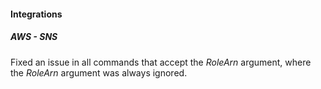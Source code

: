 
#### Integrations

##### AWS - SNS

Fixed an issue in all commands that accept the *RoleArn* argument, where the *RoleArn* argument was always ignored.
